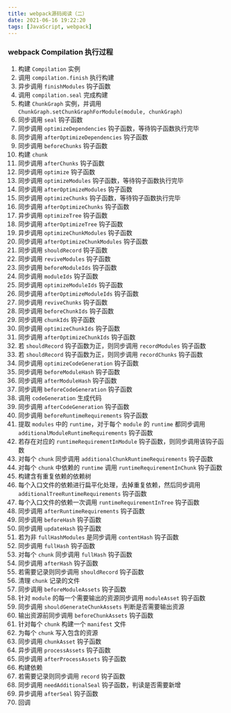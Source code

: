 ```yaml
---
title: webpack源码阅读（二）
date: 2021-06-16 19:22:20
tags: [JavaScript, webpack]
---
```


### webpack Compilation 执行过程

1. 构建 `Compilation` 实例
2. 调用 `compilation.finish` 执行构建
3. 异步调用 `finishModules` 钩子函数
4. 调用 `compilation.seal` 完成构建
5. 构建 `ChunkGraph` 实例，并调用 `ChunkGraph.setChunkGraphForModule(module, chunkGraph)`
6. 同步调用 `seal` 钩子函数
7. 同步调用 `optimizeDependencies` 钩子函数，等待钩子函数执行完毕
8. 同步调用 `afterOptimizeDependencies` 钩子函数
9. 同步调用 `beforeChunks` 钩子函数
10. 构建 `chunk`
11. 同步调用 `afterChunks` 钩子函数
12. 同步调用 `optimize` 钩子函数
13. 同步调用 `optimizeModules` 钩子函数，等待钩子函数执行完毕
14. 同步调用 `afterOptimizeModules` 钩子函数
15. 同步调用 `optimizeChunks` 钩子函数，等待钩子函数执行完毕
16. 同步调用 `afterOptimizeChunks` 钩子函数
17. 异步调用 `optimizeTree` 钩子函数
18. 同步调用 `afterOptimizeTree` 钩子函数
19. 异步调用 `optimizeChunkModules` 钩子函数
20. 同步调用 `afterOptimizeChunkModules` 钩子函数
21. 同步调用 `shouldRecord` 钩子函数
22. 同步调用 `reviveModules` 钩子函数
23. 同步调用 `beforeModuleIds` 钩子函数
24. 同步调用 `moduleIds` 钩子函数
25. 同步调用 `optimizeModuleIds` 钩子函数
26. 同步调用 `afterOptimizeModuleIds` 钩子函数
27. 同步调用 `reviveChunks` 钩子函数
28. 同步调用 `beforeChunkIds` 钩子函数
29. 同步调用 `chunkIds` 钩子函数
30. 同步调用 `optimizeChunkIds` 钩子函数
31. 同步调用 `afterOptimizeChunkIds` 钩子函数
32. 若 `shouldRecord` 钩子函数为正，则同步调用 `recordModules` 钩子函数
33. 若 `shouldRecord` 钩子函数为正，则同步调用 `recordChunks` 钩子函数
34. 同步调用 `optimizeCodeGeneration` 钩子函数
35. 同步调用 `beforeModuleHash` 钩子函数
36. 同步调用 `afterModuleHash` 钩子函数
37. 同步调用 `beforeCodeGeneration` 钩子函数
38. 调用 `codeGeneration` 生成代码
39. 同步调用 `afterCodeGeneration` 钩子函数
40. 同步调用 `beforeRuntimeRequirements` 钩子函数
41. 提取 `modules` 中的 `runtime`，对于每个 `module` 的 `runtime` 都同步调用 `additionalModuleRuntimeRequirements` 钩子函数
42. 若存在对应的 `runtimeRequirementInModule` 钩子函数，则同步调用该钩子函数
43. 对每个 `chunk` 同步调用 `additionalChunkRuntimeRequirements` 钩子函数
44. 对每个 `chunk` 中依赖的 `runtime` 调用 `runtimeRequirementInChunk` 钩子函数
45. 构建含有重复依赖的依赖树
46. 每个入口文件的依赖进行扁平化处理，去掉重复依赖，然后同步调用 `additionalTreeRuntimeRequirements` 钩子函数
47. 每个入口文件的依赖一次调用 `runtimeRequirementInTree` 钩子函数
48. 同步调用 `afterRuntimeRequirements` 钩子函数
49. 同步调用 `beforeHash` 钩子函数
50. 同步调用 `updateHash` 钩子函数
51. 若为非 `fullHashModules` 是同步调用 `contentHash` 钩子函数
52. 同步调用 `fullHash` 钩子函数
53. 对每个 `chunk` 同步调用 `fullHash` 钩子函数
54. 同步调用 `afterHash` 钩子函数
55. 若需要记录则同步调用 `shouldRecord` 钩子函数
56. 清理 `chunk` 记录的文件
57. 同步调用 `beforeModuleAssets` 钩子函数
58. 针对 `module` 的每一个需要输出的资源同步调用 `moduleAsset` 钩子函数
59. 同步调用 `shouldGenerateChunkAssets` 判断是否需要输出资源
60. 输出资源前同步调用 `beforeChunkAssets` 钩子函数
61. 针对每个 `chunk` 构建一个 `manifest` 文件
62. 为每个 `chunk` 写入包含的资源
63. 同步调用 `chunkAsset` 钩子函数
64. 异步调用 `processAssets` 钩子函数
65. 同步调用 `afterProcessAssets` 钩子函数
66. 构建依赖
67. 若需要记录则同步调用 `record` 钩子函数
68. 同步调用 `needAdditionalSeal` 钩子函数，判读是否需要新增
69. 异步调用 `afterSeal` 钩子函数
70. 回调
